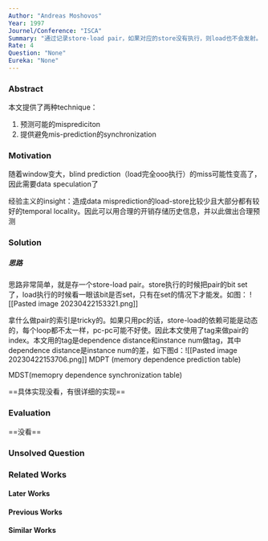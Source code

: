 ```yaml
---
Author: "Andreas Moshovos"
Year: 1997
Journel/Conference: "ISCA"
Summary: "通过记录store-load pair，如果对应的store没有执行，则load也不会发射。（这篇看的有点草率了，有空review）"
Rate: 4
Question: "None"
Eureka: "None"
---
```

### Abstract
本文提供了两种technique：
1. 预测可能的misprediciton
2. 提供避免mis-prediction的synchronization

### Motivation
随着window变大，blind prediction（load完全ooo执行）的miss可能性变高了，因此需要data  speculation了

经验主义的insight：造成data misprediction的load-store比较少且大部分都有较好的temporal locality。因此可以用合理的开销存储历史信息，并以此做出合理预测

### Solution
##### 思路
思路非常简单，就是存一个store-load pair。store执行的时候把pair的bit set了，load执行的时候看一眼该bit是否set，只有在set的情况下才能发。如图：
![[Pasted image 20230422153321.png]]

拿什么做pair的索引是tricky的。如果只用pc的话，store-load的依赖可能是动态的，每个loop都不太一样，pc-pc可能不好使。因此本文使用了tag来做pair的index。本文用的tag是dependence distance和instance num做tag，其中dependence distance是instance num的差，如下图d：![[Pasted image 20230422153706.png]]
MDPT (memory dependence prediction table)

MDST(memopry dependence synchronization table)

==具体实现没看，有很详细的实现==

### Evaluation
==没看==

### Unsolved Question


### Related Works
#### Later Works

#### Previous Works

#### Similar Works
